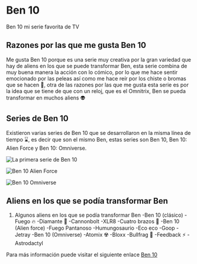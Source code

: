 # Ben 10
 Ben 10 mi serie favorita de TV
## Razones por las que me gusta Ben 10 
 Me gusta Ben 10 porque es una serie muy creativa por la gran variedad que hay de aliens en los que se puede transformar Ben, esta serie combina de muy buena manera la acción con lo cómico, por lo que me hace sentir emocionado por las peleas así como me hace reír por los chiste o bromas que se hacen 🤣, otra de las razones por las que me gusta esta serie es por la idea que se tiene de que con un reloj, que es el Omnitrix, Ben se pueda transformar en muchos aliens 👽

 ## Series de Ben 10
 Existieron varias series de Ben 10 que se desarrollaron en la misma línea de tiempo ⌛, es decir que son el mismo Ben, estas series son Ben 10, Ben 10: Alien Force y Ben 10: Omniverse.

![La primera serie de Ben 10](https://i.pinimg.com/originals/78/69/12/78691203b08b1e178278ac0c01dd3966.jpg)

![Ben 10 Alien Force](https://m.media-amazon.com/images/S/pv-target-images/e3a4184994bea8c0f84601ce2b4e7c1055f6e44c01704f8a213d227a990f6333.jpg)

![Ben 10 Omniverse](https://static.wikia.nocookie.net/doblaje/images/f/f2/Ben-10-omniverse.jpg/revision/latest?cb=20180902121412&path-prefix=es)

## Aliens en los que se podía transformar Ben
 1. Algunos aliens en los que se podía transformar Ben
  -Ben 10 (clásico)
   -Fuego 🔥
   -Diamante 💎
   -Cannonbolt
   -XLR8
   -Cuatro brazos 💪
  -Ben 10 (Alien force)
   -Fuego Pantanoso
   -Humungosaurio
   -Eco eco
   -Goop 
   -Jetray
  -Ben 10 (Omniverse)
   -Atomix ☢️
   -Bloxx
   -Bullfrag 🐸
   -Feedback ⚡
   -Astrodactyl



 Para más información puede visitar el siguiente enlace [Ben 10](https://es.wikipedia.org/wiki/Ben_10) 

